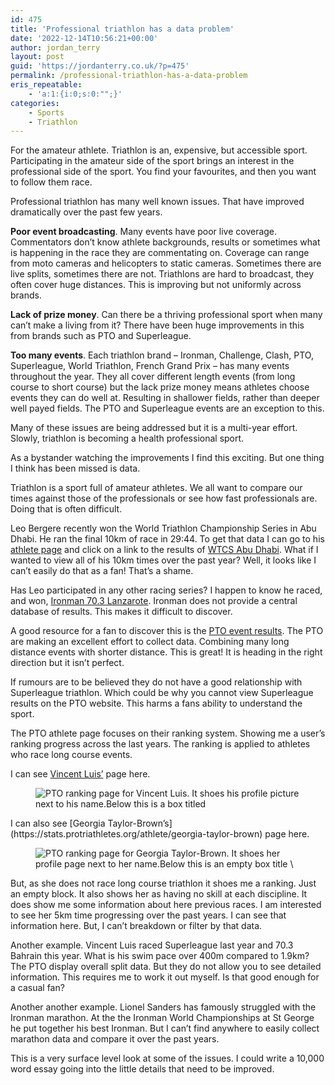 ```yaml
---
id: 475
title: 'Professional triathlon has a data problem'
date: '2022-12-14T10:56:21+00:00'
author: jordan_terry
layout: post
guid: 'https://jordanterry.co.uk/?p=475'
permalink: /professional-triathlon-has-a-data-problem
eris_repeatable:
    - 'a:1:{i:0;s:0:"";}'
categories:
    - Sports
    - Triathlon
---
```


For the amateur athlete. Triathlon is an, expensive, but accessible sport. Participating in the amateur side of the sport brings an interest in the professional side of the sport. You find your favourites, and then you want to follow them race.

Professional triathlon has many well known issues. That have improved dramatically over the past few years.

**Poor event broadcasting**. Many events have poor live coverage. Commentators don’t know athlete backgrounds, results or sometimes what is happening in the race they are commentating on. Coverage can range from moto cameras and helicopters to static cameras. Sometimes there are live splits, sometimes there are not. Triathlons are hard to broadcast, they often cover huge distances. This is improving but not uniformly across brands.

**Lack of prize money**. Can there be a thriving professional sport when many can’t make a living from it? There have been huge improvements in this from brands such as PTO and Superleague.

**Too many events**. Each triathlon brand – Ironman, Challenge, Clash, PTO, Superleague, World Triathlon, French Grand Prix – has many events throughout the year. They all cover different length events (from long course to short course) but the lack prize money means athletes choose events they can do well at. Resulting in shallower fields, rather than deeper well payed fields. The PTO and Superleague events are an exception to this.

Many of these issues are being addressed but it is a multi-year effort. Slowly, triathlon is becoming a health professional sport.

As a bystander watching the improvements I find this exciting. But one thing I think has been missed is data.

Triathlon is a sport full of amateur athletes. We all want to compare our times against those of the professionals or see how fast professionals are. Doing that is often difficult.

Leo Bergere recently won the World Triathlon Championship Series in Abu Dhabi. He ran the final 10km of race in 29:44. To get that data I can go to his [athlete page](https://wtcs.triathlon.org/athletes/profile/63162/leo_bergere) and click on a link to the results of [WTCS Abu Dhabi](https://wtcs.triathlon.org/results/result/2022_world_triathlon_championship_finals_abu_dhabi/560516). What if I wanted to view all of his 10km times over the past year? Well, it looks like I can’t easily do that as a fan! That’s a shame.

Has Leo participated in any other racing series? I happen to know he raced, and won, [Ironman 70.3 Lanzarote](https://www.ironman.com/im703-lanzarote-results). Ironman does not provide a central database of results. This makes it difficult to discover.

A good resource for a fan to discover this is the [PTO event results](https://stats.protriathletes.org/results?_gl=1*ei3nkz*_ga*MTg4NzUwNTc0OC4xNjcwNDQ2MTY1*_gid*NjI1MDMwMDkwLjE2NzEwMTMxODk.*_fplc*ZlJnUkElMkZsQ1RxT1VMTTFmWEJKMEEzaGhjJTJCYW5BbzhkYWlCcTY4ZUhBOVVkNkVTRlZPdnNiZHhJJTJGQ0IwOHd6dzQySXpodm45QlBoRHNpN0pHVk5pJTJGWG9SSTZoZFdZQkRSRTNWRm5hcjclMkZPJTJGYXV1SzNVelVEZHlSVm96R0h3JTNEJTNE*_ga_SLZSPSMLXN*MTY3MTAxMzE4OS42LjEuMTY3MTAxMzI4Ni4yOS4wLjA). The PTO are making an excellent effort to collect data. Combining many long distance events with shorter distance. This is great! It is heading in the right direction but it isn’t perfect.

If rumours are to be believed they do not have a good relationship with Superleague triathlon. Which could be why you cannot view Superleague results on the PTO website. This harms a fans ability to understand the sport.

The PTO athlete page focuses on their ranking system. Showing me a user’s ranking progress across the last years. The ranking is applied to athletes who race long course events.

I can see [Vincent Luis’](https://stats.protriathletes.org/athlete/vincent-luis) page here.

<figure class="wp-block-image size-large"><img alt="PTO ranking page for Vincent Luis. It shoes his profile picture next to his name.Below this is a box titled "Ranking History". It shoes his ranking at different sports over the previous few years.Below that is a table of results from 2022, 2021, 2020 and 2019." src="{{ site.baseurl }}/wp-content/uploads/2022/12/Screenshot-2022-12-14-at-10.44.44-1024x954.webp" /></figure>I can also see [Georgia Taylor-Brown’s](https://stats.protriathletes.org/athlete/georgia-taylor-brown) page here.

<figure class="wp-block-image size-large"><img alt="PTO ranking page for Georgia Taylor-Brown. It shoes her profile page next to her name.Below this is an empty box title \"Ranking History\".Below that is a table of results from 2022, 2021, 2020 and 2019." src="{{ site.baseurl }}/wp-content/uploads/2022/12/Screenshot-2022-12-14-at-10.44.48-1024x1007.webp"/></figure>But, as she does not race long course triathlon it shoes me a ranking. Just an empty block. It also shows her as having no skill at each discipline. It does show me some information about here previous races. I am interested to see her 5km time progressing over the past years. I can see that information here. But, I can’t breakdown or filter by that data.

Another example. Vincent Luis raced Superleague last year and 70.3 Bahrain this year. What is his swim pace over 400m compared to 1.9km? The PTO display overall split data. But they do not allow you to see detailed information. This requires me to work it out myself. Is that good enough for a casual fan?

Another another example. Lionel Sanders has famously struggled with the Ironman marathon. At the the Ironman World Championships at St George he put together his best Ironman. But I can’t find anywhere to easily collect marathon data and compare it over the past years.

This is a very surface level look at some of the issues. I could write a 10,000 word essay going into the little details that need to be improved.